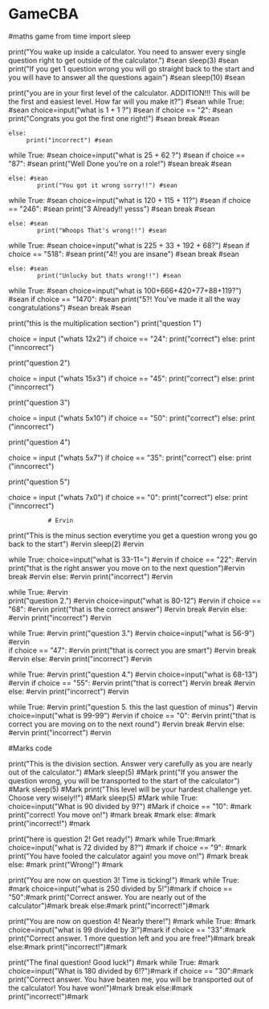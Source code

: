 # GameCBA
#maths game
from time import sleep

print("You wake up inside a calculator. You need to answer every single question right to get outside of the calculator.") #sean
sleep(3) #sean
print("If you get 1 question wrong you will go straight back to the start and you will have to answer all the questions again") #sean
sleep(10) #sean

print("you are in your first level of the calculator. ADDITION!!! This will be the first and easiest level. How far will you make it?") #sean
while True:  #sean
    choice=input("what is 1 + 1 ?") #sean
    if choice == "2": #sean
        print("Congrats you got the first one right!") #sean
        break #sean
        
    else: 
         print("incorrect") #sean
            
while True:  #sean
    choice=input("what is 25 + 62 ?") #sean
    if choice == "87": #sean
        print("Well Done you're on a role!") #sean
        break #sean
        
    else: #sean
            print("You got it wrong sorry!!") #sean
            
while True:  #sean
    choice=input("what is 120 + 115 + 11?") #sean
    if choice == "246": #sean
        print("3 Already!! yesss") #sean
        break #sean
        
    else: #sean
            print("Whoops That's wrong!!") #sean
            
while True:  #sean
    choice=input("what is 225 + 33 + 192 + 68?") #sean
    if choice == "518": #sean
        print("4!! you are insane") #sean
        break #sean
        
    else: #sean
            print("Unlucky but thats wrong!!") #sean
            
while True:  #sean
    choice=input("what is 100+666+420+77+88+119?") #sean
    if choice == "1470": #sean
        print("5?! You've made it all the way congratulations") #sean
        break #sean
        
        
print("this is the multiplication section")
print("question 1")

choice = input ("whats 12x2")
if choice == "24":
     print("correct")
else: print ("inncorrect")

print("question 2")

choice = input ("whats 15x3")
if choice == "45":
     print("correct")
else: print ("inncorrect")

print("question 3")

choice = input ("whats 5x10")
if choice == "50":
     print("correct")
else: print ("inncorrect")

print("question 4")

choice = input ("whats 5x7")
if choice == "35":
     print("correct")
else: print ("inncorrect")

print("question 5")

choice = input ("whats 7x0")
if choice == "0":
     print("correct")
else: print ("inncorrect")
        
    
               # Ervin


print("This is the minus section everytime you get a question wrong you go back to the start") #ervin
sleep(2)  #ervin
    
while True:
    choice=input("what is 33-11=") #ervin
    if choice == "22":   #ervin
        print("that is the right answer you move on to the next question")#ervin
        break        #ervin
    else:  #ervin
        print("incorrect")  #ervin
    
while True:  #ervin      
    print("question 2.") #ervin 
    choice=input("what is 80-12") #ervin 
    if choice == "68": #ervin 
        print("that is the correct answer") #ervin 
        break  #ervin 
    else:      #ervin 
        print("incorrect") #ervin 
    
while True:   #ervin 
    print("question 3.")  #ervin 
    choice=input("what is 56-9")  #ervin  
    if choice == "47":  #ervin 
        print("that is correct you are smart")  #ervin 
        break   #ervin 
    else:    #ervin 
        print("incorrect") #ervin 
        
while True:  #ervin
    print("question 4.") #ervin
    choice=input("what is 68-13") #ervin
    if choice == "55": #ervin
        print("that is correct") #ervin
        break #ervin
    else:  #ervin
        print("incorrect") #ervin
        
while True: #ervin
    print("question 5. this the last question of minus") #ervin
    choice=input("what is 99-99")  #ervin
    if choice == "0":  #ervin
        print("that is correct you are moving on to the next round")  #ervin
        break #ervin
    else:   #ervin
        print("incorrect") #ervin
            
 #Marks code
    

print("This is the division section. Answer very carefully as you are nearly out of the calculator.") #Mark
sleep(5) #Mark
print("If you answer the question wrong, you will be transported to the start of the calculator") #Mark
sleep(5) #Mark
print("This level will be your hardest challenge yet. Choose very wisely!!") #Mark
sleep(5) #Mark
while True:
    choice=input("What is 90 divided by 9?") #Mark
    if choice == "10": #mark
        print("correct! You move on!") #mark
        break #mark
    else: #mark
        print("incorrect!") #mark
    
print("here is question 2! Get ready!") #mark
while True:#mark
    choice=input("what is 72 divided by 8?") #mark
    if choice == "9": #mark
        print("You have fooled the calculator again! you move on!") #mark
        break
    else: #mark
        print("Wrong!") #mark
        
print("You are now on question 3! Time is ticking!") #mark
while True: #mark
    choice=input("what is 250 divided by 5!")#mark
    if choice == "50":#mark
        print("Correct answer. You are nearly out of the calculator")#mark
        break
    else:#mark
        print("incorrect!")#mark
            
print("You are now on question 4! Nearly there!") #mark
while True: #mark
    choice=input("what is 99 divided by 3!")#mark
    if choice == "33":#mark
        print("Correct answer. 1 more question left and you are free!")#mark
        break
    else:#mark
        print("incorrect!")#mark
            
print("The final question! Good luck!") #mark
while True: #mark
    choice=input("What is 180 divided by 6!?")#mark
    if choice == "30":#mark
        print("Correct answer. You have beaten me, you will be transported out of the calculator! You have won!")#mark
        break
    else:#mark
        print("incorrect!")#mark
            
